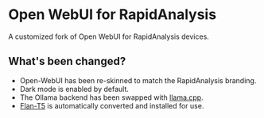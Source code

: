# Open WebUI for RapidAnalysis

A customized fork of Open WebUI for RapidAnalysis devices.

## What's been changed?
* Open-WebUI has been re-skinned to match the RapidAnalysis branding.
* Dark mode is enabled by default.
* The Ollama backend has been swapped with [llama.cpp](https://github.com/ggerganov/llama.cpp).
* [Flan-T5](https://huggingface.co/google/flan-t5-base) is automatically converted and installed for use.